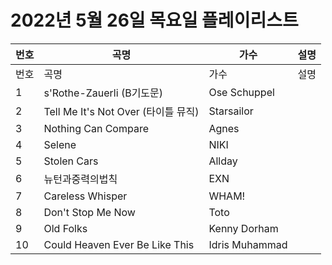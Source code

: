 # 2022년 5월 26일 목요일 플레이리스트

| 번호 | 곡명 | 가수 | 설명 |
|------|------|------|------|
| 번호 | 곡명 | 가수 | 설명 |
| 1 | s'Rothe-Zauerli (B기도문) | Ose Schuppel |  |
| 2 | Tell Me It's Not Over (타이틀 뮤직) | Starsailor |  |
| 3 | Nothing Can Compare | Agnes |  |
| 4 | Selene | NIKI |  |
| 5 | Stolen Cars | Allday |  |
| 6 | 뉴턴과중력의법칙 | EXN |  |
| 7 | Careless Whisper | WHAM! |  |
| 8 | Don't Stop Me Now | Toto |  |
| 9 | Old Folks | Kenny Dorham |  |
| 10 | Could Heaven Ever Be Like This | Idris Muhammad |  |
